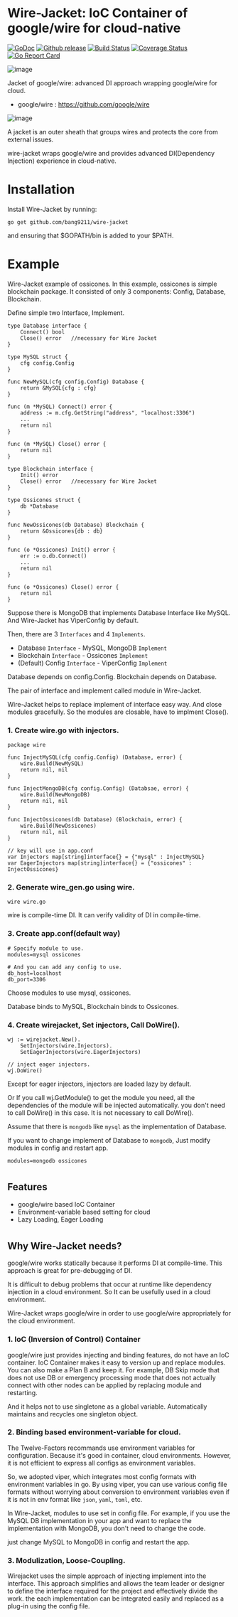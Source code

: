 # Wire-Jacket: IoC Container of google/wire for cloud-native
[![GoDoc][doc-img]][doc] [![Github release][release-img]][release] [![Build Status][ci-img]][ci] [![Coverage Status][cov-img]][cov] [![Go Report Card][report-card-img]][report-card]

![image](https://user-images.githubusercontent.com/24886864/135562733-0c9cb4d5-ece2-428c-b8e3-0a155b675ace.png)

Jacket of google/wire: advanced DI approach wrapping google/wire for cloud.

- google/wire : https://github.com/google/wire

![image](https://user-images.githubusercontent.com/24886864/132741198-7a92ef0a-7d59-4f3a-933c-fd5e830a31a4.png)

A jacket is an outer sheath that groups wires and protects the core 
from external issues.

wire-jacket wraps google/wire and provides advanced 
DI(Dependency Injection) experience in cloud-native.

# Installation
Install Wire-Jacket by running:
```
go get github.com/bang9211/wire-jacket
```
and ensuring that $GOPATH/bin is added to your $PATH.

# Example
Wire-Jacket example of ossicones.
In this example, ossicones is simple blockchain package.
It consisted of only 3 components: Config, Database, Blockchain.

Define simple two Interface, Implement.
```
type Database interface {
    Connect() bool
    Close() error   //necessary for Wire Jacket
}

type MySQL struct {
    cfg config.Config
}

func NewMySQL(cfg config.Config) Database {
    return &MySQL{cfg : cfg}
}

func (m *MySQL) Connect() error {
    address := m.cfg.GetString("address", "localhost:3306")
    ...
    return nil
}

func (m *MySQL) Close() error {
    return nil
}
```

```
type Blockchain interface {
    Init() error
    Close() error   //necessary for Wire Jacket
}

type Ossicones struct {
    db *Database
}

func NewOssicones(db Database) Blockchain {
    return &Ossicones{db : db}
}

func (o *Ossicones) Init() error {
    err := o.db.Connect()
    ...
    return nil
}

func (o *Ossicones) Close() error {
    return nil
}
```
Suppose there is MongoDB that implements Database 
Interface like MySQL. And Wire-Jacket has ViperConfig by default.

Then, there are 3 `Interfaces` and 4 `Implements`.

- Database `Interface` - MySQL, MongoDB `Implement`
- Blockchain `Interface` - Ossicones `Implement`
- (Default) Config `Interface` - ViperConfig `Implement`

Database depends on config.Config. Blockchain depends on Database.

The pair of interface and implement called module in Wire-Jacket.

Wire-Jacket helps to replace implement of interface easy way. 
And close modules gracefully. So the modules are closable, 
have to implment Close().

### 1. Create wire.go with injectors.
```
package wire

func InjectMySQL(cfg config.Config) (Database, error) {
	wire.Build(NewMySQL)
	return nil, nil
}

func InjectMongoDB(cfg config.Config) (Databsae, error) {
    wire.Build(NewMongoDB)
    return nil, nil
}

func InjectOssicones(db Database) (Blockchain, error) {
	wire.Build(NewOssicones)
	return nil, nil
}

// key will use in app.conf
var Injectors map[string]interface{} = {"mysql" : InjectMySQL}
var EagerInjectors map[string]interface{} = {"ossicones" : InjectOssicones}
```

### 2. Generate wire_gen.go using wire.
```
wire wire.go
```
wire is compile-time DI. It can verify validity of DI in 
compile-time.

### 3. Create app.conf(default way)
```
# Specify module to use.
modules=mysql ossicones

# And you can add any config to use.
db_host=localhost
db_port=3306
```
Choose modules to use mysql, ossicones.

Database binds to MySQL, Blockchain binds to Ossicones.

### 4. Create wirejacket, Set injectors, Call DoWire().
```
wj := wirejacket.New().
    SetInjectors(wire.Injectors).
    SetEagerInjectors(wire.EagerInjectors)

// inject eager injectors.
wj.DoWire()
```
Except for eager injectors, injectors are loaded lazy by default.

Or If you call wj.GetModule() to get the module you need, 
all the dependencies of the module will be injected automatically.
you don't need to call DoWire() in this case. It is not necessary 
to call DoWire().

Assume that there is `mongodb` like `mysql` as the implementation of Database.

If you want to change implement of Database to `mongodb`, 
Just modify modules in config and restart app.
```
modules=mongodb ossicones
```
#

## Features
- google/wire based IoC Container
- Environment-variable based setting for cloud
- Lazy Loading, Eager Loading

#

## Why Wire-Jacket needs?
google/wire works statically because it performs DI at compile-time.
This approach is great for pre-debugging of DI.

It is difficult to debug problems that occur at runtime like dependency 
injection in a cloud environment.
So It can be usefully used in a cloud environment.

Wire-Jacket wraps google/wire in order to use google/wire appropriately 
for the cloud environment.

### 1. IoC (Inversion of Control) Container

google/wire just provides injecting and binding features, do not 
have an IoC container. IoC Container makes it easy to version up 
and replace modules. You can also make a Plan B and keep it. 
For example, DB Skip mode that does not use DB or emergency 
processing mode that does not actually connect with other nodes 
can be applied by replacing module and restarting.

And it helps not to use singletone as a global variable.
Automatically maintains and recycles one singleton object.

### 2. Binding based environment-variable for cloud.

The Twelve-Factors recommands use environment variables for
configuration. Because it's good in container, cloud environments.
However, it is not efficient to express all configs as environment
variables.

So, we adopted viper, which integrates most config formats with
environment variables in go.
By using viper, you can use various config file formats without
worrying about conversion to environment variables even if it is
not in env format like `json`, `yaml`, `toml`, etc.

In Wire-Jacket, modules to use set in config file.
For example, if you use the MySQL DB implementation in your app and 
want to replace the implementation with MongoDB, you don't need to 
change the code.

just change MySQL to MongoDB in config and restart the app.

### 3. Modulization, Loose-Coupling.
Wirejacket uses the simple approach of injecting implement into the 
interface. This approach simplifies and allows the team leader or 
designer to define the interface required for the project and 
effectively divide the work. the each implementation can be integrated 
easily and replaced as a plug-in using the config file. 

[doc-img]: http://img.shields.io/badge/GoDoc-Reference-blue.svg
[doc]: https://pkg.go.dev/github.com/bang9211/wire-jacket

[release-img]: https://img.shields.io/github/release/bang9211/wire-jacket.svg
[release]: https://github.com/bang9211/wire-jacket/releases

[ci-img]: https://github.com/bang9211/wire-jacket/actions/workflows/go.yml/badge.svg
[ci]: https://github.com/bang9211/wire-jacket/actions/workflows/go.yml

[cov-img]: https://codecov.io/gh/bang9211/wire-jacket/branch/main/graph/badge.svg
[cov]: https://codecov.io/gh/bang9211/wire-jacket/branch/main

[report-card-img]: https://goreportcard.com/badge/github.com/bang9211/wire-jacket
[report-card]: https://goreportcard.com/report/github.com/bang9211/wire-jacket

[release-policy]: https://golang.org/doc/devel/release.html#policy
